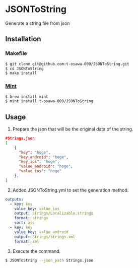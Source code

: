 # JSONToString

Generate a string file from json

## Installation
### Makefile
```sh
$ git clone git@github.com:t-osawa-009/JSONToString.git
$ cd JSONToString
$ make install
```

### [Mint](https://github.com/yonaskolb/Mint)
```sh
$ brew install mint
$ mint install t-osawa-009/JSONToString
```

## Usage
1. Prepare the json that will be the original data of the string.
```json
#Strings.json
[
    {
      "key": "hoge",
      "key_android": "hoge",
      "key_ios": "hoge",
      "value_android": "hoge",
      "value_ios": "hoge"
    },
]
```

2. Added JSONToString.yml to set the generation method.

```yml
outputs:
  - key: key
    value_key: value_ios
    output: Strings/Localizable.strings
    format: strings
    sort: asc
  - key: key
    value_key: value_android
    output: Strings/strings.xml
    format: xml
```

3. Execute the command.
```sh
$ JSONToString --json_path Strings.json
```
